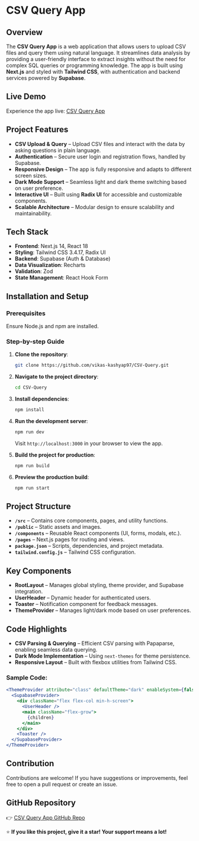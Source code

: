# CSV Query App

## Overview
The **CSV Query App** is a web application that allows users to upload CSV files and query them using natural language. It streamlines data analysis by providing a user-friendly interface to extract insights without the need for complex SQL queries or programming knowledge. The app is built using **Next.js** and styled with **Tailwind CSS**, with authentication and backend services powered by **Supabase**.

## Live Demo
Experience the app live: [CSV Query App](https://csv-query.netlify.app/login)


## Project Features
- **CSV Upload & Query** – Upload CSV files and interact with the data by asking questions in plain language.
- **Authentication** – Secure user login and registration flows, handled by Supabase.
- **Responsive Design** – The app is fully responsive and adapts to different screen sizes.
- **Dark Mode Support** – Seamless light and dark theme switching based on user preference.
- **Interactive UI** – Built using **Radix UI** for accessible and customizable components.
- **Scalable Architecture** – Modular design to ensure scalability and maintainability.

## Tech Stack
- **Frontend**: Next.js 14, React 18
- **Styling**: Tailwind CSS 3.4.17, Radix UI
- **Backend**: Supabase (Auth & Database)
- **Data Visualization**: Recharts
- **Validation**: Zod
- **State Management**: React Hook Form

## Installation and Setup
### Prerequisites
Ensure Node.js and npm are installed.

### Step-by-step Guide
1. **Clone the repository**:
    ```bash
    git clone https://github.com/vikas-kashyap97/CSV-Query.git
    ```

2. **Navigate to the project directory**:
    ```bash
    cd CSV-Query
    ```

3. **Install dependencies**:
    ```bash
    npm install
    ```

4. **Run the development server**:
    ```bash
    npm run dev
    ```
    Visit `http://localhost:3000` in your browser to view the app.

5. **Build the project for production**:
    ```bash
    npm run build
    ```

6. **Preview the production build**:
    ```bash
    npm run start
    ```

## Project Structure
- **`/src`** – Contains core components, pages, and utility functions.
- **`/public`** – Static assets and images.
- **`/components`** – Reusable React components (UI, forms, modals, etc.).
- **`/pages`** – Next.js pages for routing and views.
- **`package.json`** – Scripts, dependencies, and project metadata.
- **`tailwind.config.js`** – Tailwind CSS configuration.

## Key Components
- **RootLayout** – Manages global styling, theme provider, and Supabase integration.
- **UserHeader** – Dynamic header for authenticated users.
- **Toaster** – Notification component for feedback messages.
- **ThemeProvider** – Manages light/dark mode based on user preferences.

## Code Highlights
- **CSV Parsing & Querying** – Efficient CSV parsing with Papaparse, enabling seamless data querying.
- **Dark Mode Implementation** – Using `next-themes` for theme persistence.
- **Responsive Layout** – Built with flexbox utilities from Tailwind CSS.

### Sample Code:
```jsx
<ThemeProvider attribute="class" defaultTheme="dark" enableSystem={false}>
  <SupabaseProvider>
    <div className="flex flex-col min-h-screen">
      <UserHeader />
      <main className="flex-grow">
        {children}
      </main>
    </div>
    <Toaster />
  </SupabaseProvider>
</ThemeProvider>
```

## Contribution
Contributions are welcome! If you have suggestions or improvements, feel free to open a pull request or create an issue.

## GitHub Repository
👉 [CSV Query App GitHub Repo](https://github.com/vikas-kashyap97/CSV-Query.git)  

⭐ **If you like this project, give it a star! Your support means a lot!**

